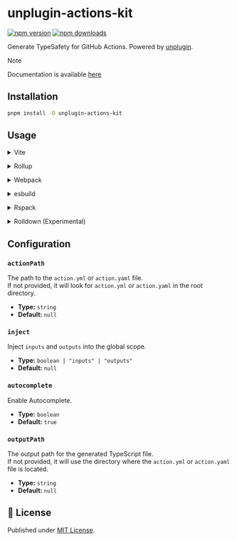 # unplugin-actions-kit

[![npm version][npm-version-src]][npm-version-href]
[![npm downloads][npm-downloads-src]][npm-downloads-href]

Generate TypeSafety for GitHub Actions. Powered by [unplugin](https://github.com/unjs/unplugin).

> [!NOTE]
> Documentation is available [here](https://actions-kit.pages.dev)

## Installation

```bash
pnpm install -D unplugin-actions-kit
```

## Usage

<details>
<summary>Vite</summary><br/>

```ts
// vite.config.ts
import ActionsKitPlugin from "unplugin-actions-kit/vite";

export default defineConfig({
  plugins: [
    ActionsKitPlugin({
      /* options */
    }),
  ],
});
```

<br/></details>

<details>
<summary>Rollup</summary><br/>

```ts
// rollup.config.js
import ActionsKitPlugin from "unplugin-actions-kit/rollup";

export default {
  plugins: [
    ActionsKitPlugin({
      /* options */
    }),
  ],
};
```

<br/></details>

<details>
<summary>Webpack</summary><br/>

```ts
// webpack.config.js
module.exports = {
  /* ... */
  plugins: [
    require("unplugin-actions-kit/webpack").default({
      /* options */
    }),
  ],
};
```

<br/></details>

<details>
<summary>esbuild</summary><br/>

```ts
// esbuild.config.js
import { build } from "esbuild";
import ActionsKitPlugin from "unplugin-actions-kit/esbuild";

build({
  /* ... */
  plugins: [
    ActionsKitPlugin({
      /* options */
    }),
  ],
});
```

<br/></details>

<details>
<summary>Rspack</summary><br/>

```ts
// rspack.config.mjs
import ActionsKitPlugin from "unplugin-actions-kit/rspack";

/** @type {import("@rspack/core").Configuration} */
export default {
  plugins: [
    ActionsKitPlugin({
      /* options */
    }),
  ],
};
```

<br/></details>

<details>
<summary>Rolldown (Experimental)</summary><br/>

```ts
// rolldown.config.js
import { defineConfig } from "rolldown";
import ActionsKitPlugin from "unplugin-actions-kit/rolldown";

export default defineConfig({
  input: "./index.js",
  plugins: [
    ActionsKitPlugin({
      /* options */
    }),
  ],
});
```

<br/></details>

## Configuration

### `actionPath`

The path to the `action.yml` or `action.yaml` file.  
If not provided, it will look for `action.yml` or `action.yaml` in the root directory.

- **Type:** `string`
- **Default:** `null`

### `inject`

Inject `inputs` and `outputs` into the global scope.

- **Type:** `boolean | "inputs" | "outputs"`
- **Default:** `null`

### `autocomplete`

Enable Autocomplete.

- **Type:** `boolean`
- **Default:** `true`

### `outputPath`

The output path for the generated TypeScript file.  
If not provided, it will use the directory where the `action.yml` or `action.yaml` file is located.

- **Type:** `string`
- **Default:** `null`

## 📄 License

Published under [MIT License](./LICENSE).

[npm-version-src]: https://img.shields.io/npm/v/unplugin-actions-kit?style=flat&colorA=18181B&colorB=4169E1
[npm-version-href]: https://npmjs.com/package/unplugin-actions-kit
[npm-downloads-src]: https://img.shields.io/npm/dm/unplugin-actions-kit?style=flat&colorA=18181B&colorB=4169E1
[npm-downloads-href]: https://npmjs.com/package/unplugin-actions-kit

